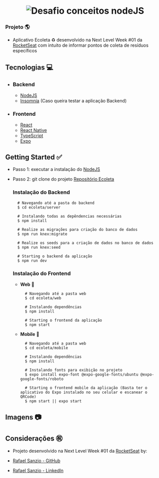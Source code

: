 <h1 align="center">
    <img alt="Desafio conceitos nodeJS" src="https://user-images.githubusercontent.com/44928849/83915245-3f9e1f80-a749-11ea-90f9-c6bc22750d32.png" />
	
### Projeto :earth_americas:
- Aplicativo Ecoleta :recycle:  desenvolvido na Next Level Week #01 da [RocketSeat](https://rocketseat.com.br/ "RocketSeat") com intuito de informar pontos de coleta de resíduos específicos
</h1>

## Tecnologias :computer:

- ### Backend
	- [NodeJS](https://nodejs.org/en/ "NodeJS")
	- [Insomnia](https://insomnia.rest/ "Insomnia") (Caso queira testar a aplicação Backend) 

- ### Frontend
	- [React](https://pt-br.reactjs.org/ "React") 
	- [React Native](https://reactnative.dev/ "React Native")
	- [TypeScript](https://www.typescriptlang.org/ "TypeScript")
	- [Expo](https://expo.io/ "Expo")


## Getting Started :white_check_mark:

- Passo 1: executar a instalação do [NodeJS](https://nodejs.org/en/ "NodeJS")
- Passo 2: git clone do projeto [Repositório Ecoleta](https://github.com/rafaelsanzio/Ecoleta.git "repositório ecoleta")

	 ### Instalação do Backend 
	 
		# Navegando até a pasta do backend 
		$ cd ecoleta/server 

		# Instalando todas as depêndencias necessárias
		$ npm install

		# Realize as migrações para criação do banco de dados
		$ npm run knex:migrate

		# Realize os seeds para a criação de dados no banco de dados
		$ npm run knex:seed

		# Starting o backend da aplicação
		$ npm run dev

	### Instalação do Frontend

    - <b>Web</b> :page_facing_up:
		    
		    # Navegando até a pasta web
		    $ cd ecoleta/web

		    # Instalando dependências
		    $ npm install
    
		    # Starting o frontend da aplicação
		    $ npm start
    - <b>Mobile</b>  :iphone:
		    
		    # Navegando até a pasta web
		    $ cd ecoleta/mobile

		    # Instalando dependências
		    $ npm install
    
		    # Instalando fonts para exibição no projeto
		    $ expo install expo-font @expo-google-fonts/ubuntu @expo-google-fonts/roboto

		    # Starting o frontend mobile da aplicação (Basta ter o aplicativo do Expo instalado no seu celular e escanear o QRCode)
		    $ npm start || expo start

## Imagens :camera:


## Considerações :congratulations:
- Projeto desenvolvido na Next Level Week #01 da [RocketSeat](https://rocketseat.com.br/ "RocketSeat")  by:

 - <i class="fa fa-github" aria-hidden="true"></i> [Rafael Sanzio - GitHub](https://github.com/rafaelsanzio "Rafael Sanzio")
 - <i class="fa fa-linkedin" aria-hidden="true"></i> [Rafael Sanzio - LinkedIn](https://www.linkedin.com/in/rafael-sanzio-012778143/ "Rafael Sanzio")
